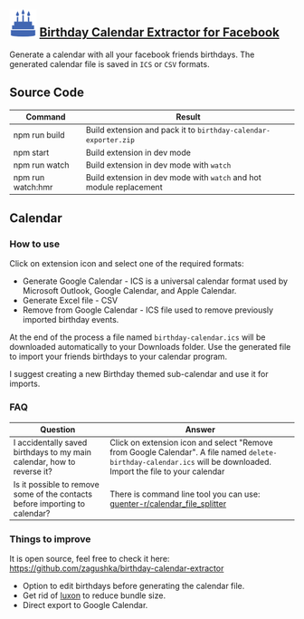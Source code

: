 ## ![Birthday Calendar Extractor for Facebook](public/icons/icon.48.png) [Birthday Calendar Extractor for Facebook](https://chrome.google.com/webstore/detail/birthday-calendar-extract/imielmggcccenhgncmpjlehemlinhjjo)

Generate a calendar with all your facebook friends birthdays.
The generated calendar file is saved in `ICS` or `CSV` formats.

## Source Code
| Command  | Result |
|---|---|
| npm run build | Build extension and pack it to `birthday-calendar-exporter.zip` |  
| npm start | Build extension in dev mode |  
| npm run watch | Build extension in dev mode with `watch` |  
| npm run watch:hmr | Build extension in dev mode with `watch` and hot module replacement |  

## Calendar

### How to use
Click on extension icon and select one of the required formats:
- Generate Google Calendar - ICS is a universal calendar format used by Microsoft Outlook, Google Calendar, and Apple Calendar.
- Generate Excel file - CSV
- Remove from Google Calendar - ICS file used to remove previously imported birthday events.

At the end of the process a file named `birthday-calendar.ics` will be downloaded automatically to your Downloads folder.
Use the generated file to import your friends birthdays to your calendar program.

I suggest creating a new Birthday themed sub-calendar and use it for imports.

### FAQ

| Question | Answer |
|---|---|
| I accidentally saved birthdays to my main calendar, how to reverse it? | Click on extension icon and select "Remove from Google Calendar". A file named `delete-birthday-calendar.ics` will be downloaded. Import the file to your calendar |
| Is it possible to remove some of the contacts before importing to calendar? | There is command line tool you can use: [guenter-r/calendar_file_splitter](https://github.com/guenter-r/calendar_file_splitter) |


### Things to improve
It is open source, feel free to check it here: https://github.com/zagushka/birthday-calendar-extractor
* Option to edit birthdays before generating the calendar file.
* Get rid of [luxon](https://moment.github.io/luxon/) to reduce bundle size.
* Direct export to Google Calendar.

